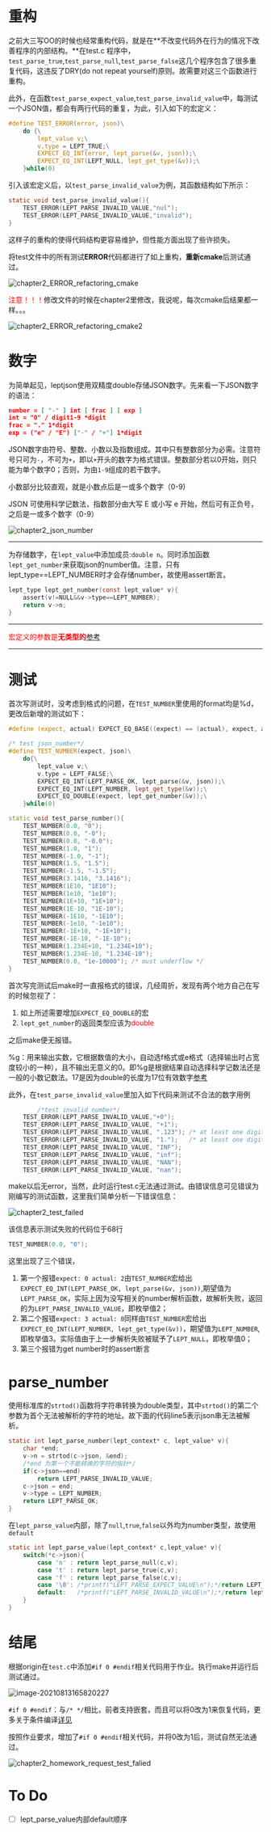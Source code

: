 # 重构

之前大三写OO的时候也经常重构代码，就是在**不改变代码外在行为的情况下改善程序的内部结构。**在test.c	程序中，`test_parse_true`,`test_parse_null`,`test_parse_false`这几个程序包含了很多重复代码，这违反了DRY(do not repeat yourself)原则。故需要对这三个函数进行重构。

此外，在函数`test_parse_expect_value`,`test_parse_invalid_value`中，每测试一个JSON值，都会有两行代码的重复，为此，引入如下的宏定义：

```C
#define TEST_ERROR(error, json)\
    do {\
        lept_value v;\
        v.type = LEPT_TRUE;\
        EXPECT_EQ_INT(error, lept_parse(&v, json));\
        EXPECT_EQ_INT(LEPT_NULL, lept_get_type(&v));\
    }while(0)
```

引入该宏定义后，以`test_parse_invalid_value`为例，其函数结构如下所示：

```C
static void test_parse_invalid_value(){
    TEST_ERROR(LEPT_PARSE_INVALID_VALUE,"nul");
    TEST_ERROR(LEPT_PARSE_INVALID_VALUE,"invalid");
}
```

这样子的重构的使得代码结构更容易维护，但性能方面出现了些许损失。

将test文件中的所有测试**ERROR**代码都进行了如上重构，**重新cmake**后测试通过。

![chapter2_ERROR_refactoring_cmake](../graph/chapter2_ERROR_refactoring_cmake.png)

<font color = "red">注意！！！</font>修改文件的时候在chapter2里修改，我说呢，每次cmake后结果都一样。。。

![chapter2_ERROR_refactoring_cmake2](../graph/chapter2_ERROR_refactoring_cmake2.png)

# 数字

为简单起见，leptjson使用双精度double存储JSON数字。先来看一下JSON数字的语法：

```json
number = [ "-" ] int [ frac ] [ exp ]
int = "0" / digit1-9 *digit
frac = "." 1*digit
exp = ("e" / "E") ["-" / "+"] 1*digit
```

JSON数字由符号、整数、小数以及指数组成。其中只有整数部分为必需。注意符号只可为`-`，不可为`+`，即以`+`开头的数字为格式错误。整数部分若以0开始，则只能为单个数字0；否则，为由`1-9`组成的若干数字。

小数部分比较直观，就是小数点后是一或多个数字（0-9)

JSON 可使用科学记数法，指数部分由大写 E 或小写 e 开始，然后可有正负号，之后是一或多个数字（0-9）

![chapter2_json_number](../graph/chapter2_json_number.png)

---

为存储数字，在`lept_value`中添加成员:`double n`。同时添加函数`lept_get_number`来获取json的number值。注意，只有lept_type==LEPT_NUMBER时才会存储number，故使用assert断言。

```c
lept_type lept_get_number(const lept_value* v){
	assert(v!=NULL&&v->type==LEPT_NUMBER);
	return v->n;
}
```

---

<font color = "red">宏定义的参数是**无类型的**</font>[参考](https://www.cnblogs.com/mini-coconut/p/8516801.html)

---

# 测试

首次写测试时，没考虑到格式的问题，在`TEST_NUMBER`里使用的format均是%d，更改后新增的测试如下：

```C++
#define (expect, actual) EXPECT_EQ_BASE((expect) == (actual), expect, actual, "%.17g")

/* test json_number*/
#define TEST_NUMBER(expect, json)\
    do{\
        lept_value v;\
        v.type = LEPT_FALSE;\
        EXPECT_EQ_INT(LEPT_PARSE_OK, lept_parse(&v, json));\
        EXPECT_EQ_INT(LEPT_NUMBER, lept_get_type(&v));\
        EXPECT_EQ_DOUBLE(expect, lept_get_number(&v));\
    }while(0)

static void test_parse_number(){
    TEST_NUMBER(0.0, "0");
    TEST_NUMBER(0.0, "-0");
    TEST_NUMBER(0.0, "-0.0");
    TEST_NUMBER(1.0, "1");
    TEST_NUMBER(-1.0, "-1");
    TEST_NUMBER(1.5, "1.5");
    TEST_NUMBER(-1.5, "-1.5");
    TEST_NUMBER(3.1416, "3.1416");
    TEST_NUMBER(1E10, "1E10");
    TEST_NUMBER(1e10, "1e10");
    TEST_NUMBER(1E+10, "1E+10");
    TEST_NUMBER(1E-10, "1E-10");
    TEST_NUMBER(-1E10, "-1E10");
    TEST_NUMBER(-1e10, "-1e10");
    TEST_NUMBER(-1E+10, "-1E+10");
    TEST_NUMBER(-1E-10, "-1E-10");
    TEST_NUMBER(1.234E+10, "1.234E+10");
    TEST_NUMBER(1.234E-10, "1.234E-10");
    TEST_NUMBER(0.0, "1e-10000"); /* must underflow */
}
```

首次写完测试后make时一直报格式的错误，几经周折，发现有两个地方自己在写的时候忽视了：

1. 如上所述需要增加`EXPECT_EQ_DOUBLE`的宏
2. `lept_get_number`的返回类型应该为<font color = "red">double</font>

之后make便无报错。

%g：用来输出实数，它根据数值的大小，自动选f格式或e格式（选择输出时占宽度较小的一种），且不输出无意义的0。即%g是根据结果自动选择科学记数法还是一般的小数记数法。17是因为double的长度为17位有效数字[参考](https://blog.csdn.net/chenlu1/article/details/49443531)

此外，在`test_parse_invalid_value`里加入如下代码来测试不合法的数字用例

```C++
		/*test invalid number*/
    TEST_ERROR(LEPT_PARSE_INVALID_VALUE,"+0");
    TEST_ERROR(LEPT_PARSE_INVALID_VALUE, "+1");
    TEST_ERROR(LEPT_PARSE_INVALID_VALUE, ".123"); /* at least one digit before '.' */
    TEST_ERROR(LEPT_PARSE_INVALID_VALUE, "1.");   /* at least one digit after '.' */
    TEST_ERROR(LEPT_PARSE_INVALID_VALUE, "INF");
    TEST_ERROR(LEPT_PARSE_INVALID_VALUE, "inf");
    TEST_ERROR(LEPT_PARSE_INVALID_VALUE, "NAN");
    TEST_ERROR(LEPT_PARSE_INVALID_VALUE, "nan");
```

make以后无error，当然，此时运行test.c无法通过测试。由错误信息可见错误为刚编写的测试函数，这里我们简单分析一下错误信息：

![chapter2_test_failed](../graph/chapter2_test_failed.png)

该信息表示测试失败的代码位于68行

```C++
TEST_NUMBER(0.0, "0");
```

这里出现了三个错误，

1. 第一个报错`expect: 0 actual: 2`由`TEST_NUMBER`宏给出`EXPECT_EQ_INT(LEPT_PARSE_OK, lept_parse(&v, json))`,期望值为`LEPT_PARSE_OK`，实际上因为没写相关的number解析函数，故解析失败，返回的为`LEPT_PARSE_INVALID_VALUE`，即枚举值2；
2. 第二个报错`expect: 3 actual: 0`同样由`TEST_NUMBER`宏给出`EXPECT_EQ_INT(LEPT_NUMBER, lept_get_type(&v))`，期望值为`LEPT_NUMBER`,即枚举值3。实际值由于上一步解析失败被赋予了`LEPT_NULL`，即枚举值0；
3. 第三个报错为get number时的assert断言

# parse_number

使用标准库的`strtod()`函数将字符串转换为double类型，其中`strtod()`的第二个参数为首个无法被解析的字符的地址。故下面的代码line5表示json串无法被解析。

```C
static int lept_parse_number(lept_context* c, lept_value* v){
	char *end;
	v->n = strtod(c->json, &end);
	/*end 为第一个不能转换的字符的指针*/
	if(c->json==end)
		return LEPT_PARSE_INVALID_VALUE;
	c->json = end;
	v->type = LEPT_NUMBER;
	return LEPT_PARSE_OK;
}
```

在`lept_parse_value`内部，除了`null`,`true`,`false`以外均为number类型，故使用`default`

```C
static int lept_parse_value(lept_context* c,lept_value* v){
	switch(*c->json){
		case 'n' : return lept_parse_null(c,v);
		case 't' : return lept_parse_true(c,v);
		case 'f' : return lept_parse_false(c,v);
		case '\0': /*printf("LEPT_PARSE_EXPECT_VALUE\n");*/return LEPT_PARSE_EXPECT_VALUE;
		default:   /*printf("LEPT_PARSE_INVALID_VALUE\n");*/return lept_parse_number(c,v);
	}
}
```

# 结尾

根据origin在`test.c`中添加`#if 0 #endif`相关代码用于作业。执行make并运行后测试通过。

![image-20210813165820227](../graph/chapter2_test_pass_exclude_homework.png)

`#if 0 #endif`：与`/* */`相比，前者支持嵌套，而且可以将0改为1来恢复代码，更多关于条件编译[详见](http://m.biancheng.net/view/449.html)

按照作业要求，增加了`#if 0 #endif`相关代码，并将0改为1后，测试自然无法通过。

![chapter2_homework_request_test_falied](../graph/chapter2_homework_request_test_falied.png)

# To Do

- [ ] lept_parse_value内部default顺序